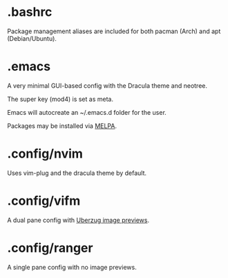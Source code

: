 # .bashrc

Package management aliases are included for both pacman (Arch) and apt (Debian/Ubuntu).

# .emacs

A very minimal GUI-based config with the Dracula theme and neotree.

The super key (mod4) is set as meta.

Emacs will autocreate an ~/.emacs.d folder for the user.

Packages may be installed via [MELPA](https://www.emacswiki.org/emacs/InstallingPackages).

# .config/nvim

Uses vim-plug and the dracula theme by default.

# .config/vifm

A dual pane config with [Uberzug image previews](https://github.com/cirala/vifmimg).

# .config/ranger

A single pane config with no image previews.
